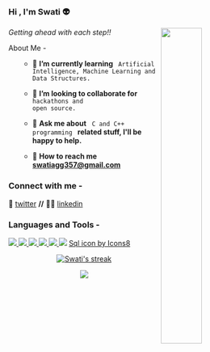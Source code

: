 ### Hi , I'm Swati 👽
<img src="https://media0.giphy.com/media/k0ijJhqrUP4T2EvmJ1/giphy.gif?cid=790b76110819ac3351aa8299139082e6521561bc719bc1ce&rid=giphy.gif&ct=g" height=40% width=40% align="right">

*Getting ahead with each step!!*

About Me -
<ul>
    
- 🎯 <b> I’m currently learning </b> <code> Artificial Intelligence, Machine Learning and Data Structures.</code>   
    
- 🤝 <b>I’m looking to collaborate for</b> <code>hackathons and open source.</code>     

- 💬 <b>Ask me about</b> <code> C and C++ programming </code><b> related stuff, I'll be happy to help.</b>  
    
- 📧 <b>How to reach me swatiagg357@gmail.com</b>   
    
</ul>

<h3 align="left">Connect with me - </h3>

🐤 [twitter][twitter] **//** 
👩‍🏫 [linkedin][linkedin]

[twitter]: https://twitter.com/AggrawalSwati
[linkedin]: https://www.linkedin.com/in/swati-aggrawal-02550a214

<!--![](https://visitor-badge.laobi.icu/badge?page_id=swatiaggrawal.swatiaggrawal)-->

<h3 align="left">Languages and Tools - </h3>

<p align="left"> 
    <a href="https://www.open-std.org/jtc1/sc22/wg14/" target="_blank"> <img src="https://img.icons8.com/color/48/undefined/c-programming.png"/> </a>
    <a href="https://www.cplusplus.com" target="_blank"> <img src="https://img.icons8.com/color/48/000000/c-plus-plus-logo.png"/> </a>
    <a href="https://www.python.org" target="_blank"> <img src="https://img.icons8.com/color/48/000000/python.png"/> </a> 
    <a href="https://www.java.com" target="_blank"> <img src="https://img.icons8.com/color/48/000000/java-coffee-cup-logo.png"/> </a>
    <a href="https://developer.mozilla.org/en-US/docs/Web/JavaScript" target="_blank"> <img src="https://img.icons8.com/color/48/000000/javascript.png"/> </a> 
    <a href="https://flutter.dev/" target="_blank"> <img src="https://img.icons8.com/fluency/48/undefined/flutter.png"/></a>
    <a target="_blank" href="https://icons8.com/icon/ti98Xg8mxLWd/sql">Sql icon by Icons8</a>
    
     
  
   
   
</p>

<p align="center">
    <a href="https://github.com/swatiaggrawal/github-readme-streak-stats">
        <img title="🔥" alt="Swati's streak" src="https://github-readme-streak-stats.herokuapp.com/?user=swatiaggrawal&theme=algolia"/>
    </a>
</p>

<p align="center">
<img src = "https://github-readme-stats.vercel.app/api?username=swatiaggrawal&&show_icons=true&title_color=ffffff&icon_color=bb2acf&text_color=daf7dc&bg_color=151515">
</p>
<!--
<p align="center">
    <a href="https://github-readme-stats.vercel.app/api/top-langs/?username=swatiaggrawal&theme=tokyonight">
        <img title="most used languages" alt="alt" src="https://github-readme-stats.vercel.app/api/top-langs/?username=swatiaggrawal&theme=tokyonight"/>
    </a>
</p>
-->
